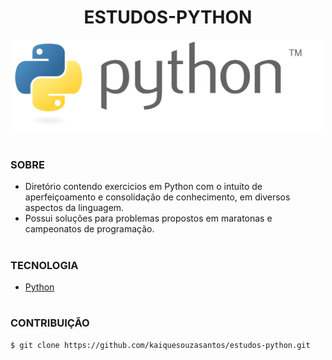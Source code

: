 <h1 align=center>ESTUDOS-PYTHON</h1>

<p align="center">
  <img src="python.svg" width="500">
</p>

#
### SOBRE

- Diretório contendo exercicios em Python com o intuito de aperfeiçoamento e consolidação de conhecimento, em diversos aspectos da linguagem.
- Possui soluções para problemas propostos em maratonas e campeonatos de programação.

#
### TECNOLOGIA
- [Python](https://www.python.org)

#
### CONTRIBUIÇÃO

```
$ git clone https://github.com/kaiquesouzasantos/estudos-python.git 
```
